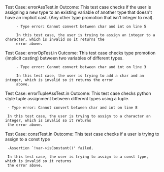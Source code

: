 Test Case: errorAssTest.in
Outcome: This test case checks if the user is assigning a new type to an existing variable of another type that doesn't
         have an implicit cast. (Any other type promotion that isn't integer to real).

         - Type error: Cannot convert between char and int on line 5

         In this test case, the user is trying to assign an integer to a character, which is invalid so it returns the
         error above.

Test Case: errorOpTest.in
Outcome: This test case checks type promotion (implicit casting) between two variables of different types.

         - Type error: Cannot convert between char and int on line 3

         In this test case, the user is trying to add a char and an integer, which is invalid so it returns the error
         above.

Test Case: errorTupleAssTest.in
Outcome: This test case checks python style tuple assignment between different types using a tuple.

	 - Type error: Cannot convert between char and int on line 8

	 In this test case, the user is trying to assign to a character an integer, which is invalid so it returns
	 the error above.

Test Case: constTest.in
Outcome: This test case checks if a user is trying to assign to a const type

	 -Assertion `!var->isConstant()' failed.

	 In this test case, the user is trying to assign to a const type, which is invalid so it returns
	 the error above.